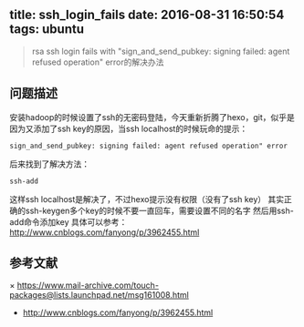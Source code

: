 title: ssh_login_fails
date: 2016-08-31 16:50:54
tags: ubuntu
---
>rsa ssh login fails with "sign_and_send_pubkey: signing failed: agent
  refused operation" error的解决办法
<!--more-->

## 问题描述
安装hadoop的时候设置了ssh的无密码登陆，今天重新折腾了hexo，git，似乎是因为又添加了ssh key的原因，当ssh localhost的时候玩命的提示：
```
sign_and_send_pubkey: signing failed: agent refused operation" error
```

后来找到了解决方法：

```
ssh-add
```

这样ssh localhost是解决了，不过hexo提示没有权限（没有了ssh key）
其实正确的ssh-keygen多个key的时候不要一直回车，需要设置不同的名字
然后用ssh-add命令添加key
具体可以参考：
http://www.cnblogs.com/fanyong/p/3962455.html


## 参考文献
× https://www.mail-archive.com/touch-packages@lists.launchpad.net/msg161008.html
* http://www.cnblogs.com/fanyong/p/3962455.html
